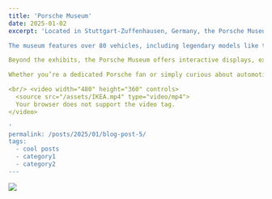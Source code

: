```yaml
---
title: 'Porsche Museum'
date: 2025-01-02
excerpt: 'Located in Stuttgart-Zuffenhausen, Germany, the Porsche Museum is a must-visit destination for car enthusiasts and history buffs alike. Opened in 2009, this iconic museum showcases the rich heritage and groundbreaking innovations of one of the world’s most renowned automobile manufacturers.

The museum features over 80 vehicles, including legendary models like the Porsche 356, the 911 series, and race cars that have achieved historic victories. Visitors can explore the evolution of Porsche's engineering marvels, from its humble beginnings in 1948 to its current position as a leader in performance and luxury.

Beyond the exhibits, the Porsche Museum offers interactive displays, exclusive prototypes, and a glimpse into the future of mobility. With its sleek, futuristic architecture and meticulously curated collection, the museum is more than a tribute to Porsche’s legacy—it’s an inspiring celebration of design, technology, and innovation.

Whether you’re a dedicated Porsche fan or simply curious about automotive history, the Porsche Museum promises an unforgettable experience.

<br/> <video width="480" height="360" controls>
  <source src="/assets/IKEA.mp4" type="video/mp4">
  Your browser does not support the video tag.
</video>

'
permalink: /posts/2025/01/blog-post-5/
tags:
  - cool posts
  - category1
  - category2
---
```



<img src='/images/Porshe Museum.png'>



